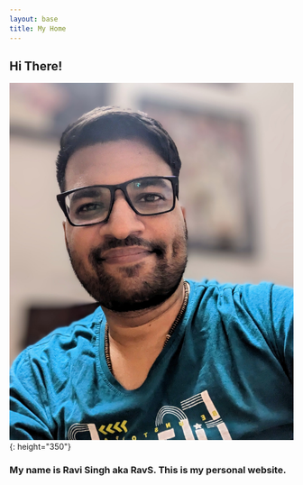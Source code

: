 ```yaml
---
layout: base
title: My Home
---
```


## Hi There!

![RavS](assets/blog-ravs.jpg){: height="350"}

### My name is Ravi Singh aka RavS. This is my personal website.
